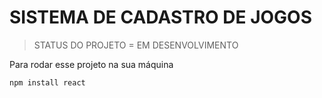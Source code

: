 <h1>SISTEMA DE CADASTRO DE JOGOS</h1>

> STATUS DO PROJETO = EM DESENVOLVIMENTO

  Para rodar esse projeto na sua máquina
  ```
  npm install react
  ```
